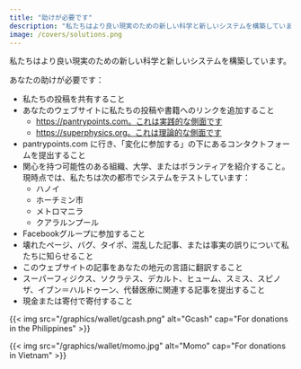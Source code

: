 ```yaml
---
title: "助けが必要です"
description: "私たちはより良い現実のための新しい科学と新しいシステムを構築しています"
image: /covers/solutions.png
---
```



私たちはより良い現実のための新しい科学と新しいシステムを構築しています。

あなたの助けが必要です：
- 私たちの投稿を共有すること
- あなたのウェブサイトに私たちの投稿や書籍へのリンクを追加すること
  - https://pantrypoints.com。これは実践的な側面です
  - https://superphysics.org。これは理論的な側面です
- pantrypoints.com に行き、「変化に参加する」の下にあるコンタクトフォームを提出すること
- 関心を持つ可能性のある組織、大学、またはボランティアを紹介すること。現時点では、私たちは次の都市でシステムをテストしています：
  - ハノイ
  - ホーチミン市
  - メトロマニラ
  - クアラルンプール
- Facebookグループに参加すること
- 壊れたページ、バグ、タイポ、混乱した記事、または事実の誤りについて私たちに知らせること
- このウェブサイトの記事をあなたの地元の言語に翻訳すること
- スーパーフィジクス、ソクラテス、デカルト、ヒューム、スミス、スピノザ、イブン＝ハルドゥーン、代替医療に関連する記事を提出すること
- 現金または寄付で寄付すること

{{< img src="/graphics/wallet/gcash.png" alt="Gcash" cap="For donations in the Philippines" >}}

{{< img src="/graphics/wallet/momo.jpg" alt="Momo" cap="For donations in Vietnam" >}}

